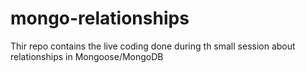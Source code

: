 # mongo-relationships

Thir repo contains the live coding done during th small session about relationships in Mongoose/MongoDB
